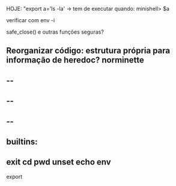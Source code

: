 HOJE:
"export a='ls -la' -> tem de executar quando:
    minishell> $a

verificar com env -i

safe_close() e outras funções seguras?

Reorganizar código:
    estrutura própria para informação de heredoc?
norminette
--
--
--
--
--
--
--
builtins:
--
exit
cd
pwd
unset
echo
env
--
export
